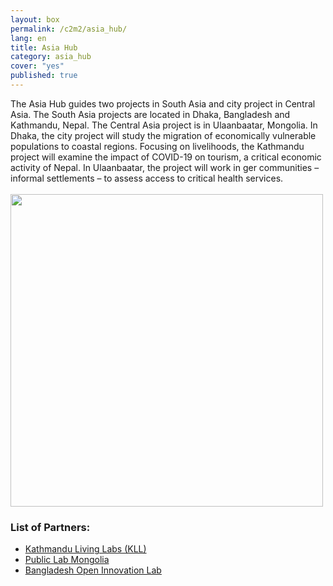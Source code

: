 ```yaml
---
layout: box
permalink: /c2m2/asia_hub/
lang: en
title: Asia Hub
category: asia_hub
cover: "yes"
published: true
---
```


<div>
The Asia Hub guides two projects in South Asia and city project in Central Asia.  The South Asia projects are located in Dhaka, Bangladesh and Kathmandu, Nepal.  The Central Asia project is in Ulaanbaatar, Mongolia.  In Dhaka, the city project will study the migration of economically vulnerable populations to coastal regions.  Focusing on livelihoods, the Kathmandu project will examine the impact of COVID-19 on tourism, a critical economic activity of Nepal.  In Ulaanbaatar, the project will work in ger communities – informal settlements – to assess access to critical health services.
</div>

<br>
<img src="{{ site.baseurl }}/assets/img/C2M2-WebsiteMaps-Asia-draft.jpg" style="width: 500px;">
<br>

<h3>List of Partners: </h3>
<ul>
<li><a href="http://www.kathmandulivinglabs.org/">Kathmandu Living Labs (KLL)</a></li>
<li><a href="https://www.publiclabmongolia.org/">Public Lab Mongolia</a></li>
<li><a href="https://boiledbhoot.org/">Bangladesh Open Innovation Lab</a></li>
</ul>


<!--
<div>Asia Hub:  Nama Budhathoki, Kathmandu Living Labs, Kathmandu, Nepal</div>
<br>

<table style="width:100%">
  <tr>
    <th>Projects</th>
    <th>Partner</th>
    <th>Topic</th>
  </tr>
  <tr>
    <td>Asia Hub project
(subproject:  Kathmandu, Nepal)</td>
    <td>Nepal Tourism Board</td>
    <td>
        Economic impacts of tourism due to government shutdown 
        Mapping hotels:  Opening/closing; resources; create online tool to share information with tourists 
        Oversee city projects, provide technical exchanges
    </td>
  </tr>
  <tr>
    <td>Dhaka, Bangladesh</td>
    <td>Open Innovation Lab</td>
    <td>
        Internal mobility: push-pull factors
       Push:  loss of economic opportunity
       Pull: return to villages
       Compounding factors:  susceptibility to flooding, 
        Monsoon season
        Infrastructure:  availability in “pull” locations 
        Vulnerable populations:  Dhaka neighborhoods
    </td>
  </tr>
  <tr>
    <td>Ulaanbaatar, Mongolia</td>
    <td>Public Lab Mongolia</td>
    <td>
        Informal communities:  map vulnerable neighborhoods (ger communities) and access to health services
        Develop online tool for open, publicly available data on health access
    </td>
  </tr>
</table>
-->
